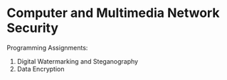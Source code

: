 # Computer and Multimedia Network Security

Programming Assignments:
   1. Digital Watermarking and Steganography
   2. Data Encryption
